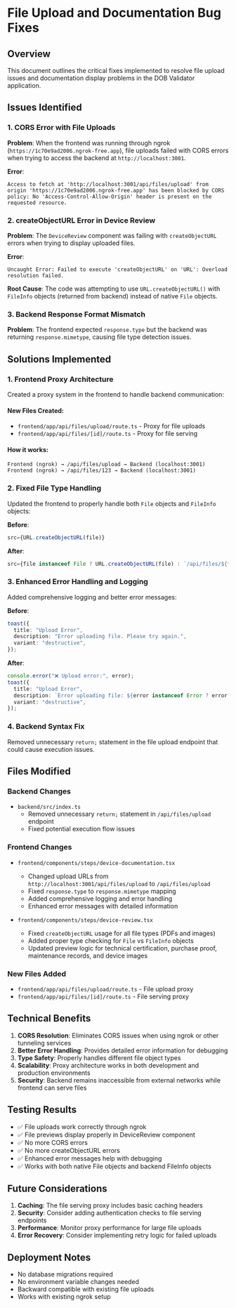 # File Upload and Documentation Bug Fixes

## Overview

This document outlines the critical fixes implemented to resolve file upload issues and documentation display problems in the DOB Validator application.

## Issues Identified

### 1. CORS Error with File Uploads

**Problem**: When the frontend was running through ngrok (`https://1c70e9ad2006.ngrok-free.app`), file uploads failed with CORS errors when trying to access the backend at `http://localhost:3001`.

**Error**:

```
Access to fetch at 'http://localhost:3001/api/files/upload' from origin 'https://1c70e9ad2006.ngrok-free.app' has been blocked by CORS policy: No 'Access-Control-Allow-Origin' header is present on the requested resource.
```

### 2. createObjectURL Error in Device Review

**Problem**: The `DeviceReview` component was failing with `createObjectURL` errors when trying to display uploaded files.

**Error**:

```
Uncaught Error: Failed to execute 'createObjectURL' on 'URL': Overload resolution failed.
```

**Root Cause**: The code was attempting to use `URL.createObjectURL()` with `FileInfo` objects (returned from backend) instead of native `File` objects.

### 3. Backend Response Format Mismatch

**Problem**: The frontend expected `response.type` but the backend was returning `response.mimetype`, causing file type detection issues.

## Solutions Implemented

### 1. Frontend Proxy Architecture

Created a proxy system in the frontend to handle backend communication:

#### New Files Created:

- `frontend/app/api/files/upload/route.ts` - Proxy for file uploads
- `frontend/app/api/files/[id]/route.ts` - Proxy for file serving

#### How it works:

```
Frontend (ngrok) → /api/files/upload → Backend (localhost:3001)
Frontend (ngrok) → /api/files/123 → Backend (localhost:3001)
```

### 2. Fixed File Type Handling

Updated the frontend to properly handle both `File` objects and `FileInfo` objects:

**Before**:

```typescript
src={URL.createObjectURL(file)}
```

**After**:

```typescript
src={file instanceof File ? URL.createObjectURL(file) : `/api/files/${file.id}`}
```

### 3. Enhanced Error Handling and Logging

Added comprehensive logging and better error messages:

**Before**:

```typescript
toast({
  title: "Upload Error",
  description: "Error uploading file. Please try again.",
  variant: "destructive",
});
```

**After**:

```typescript
console.error("❌ Upload error:", error);
toast({
  title: "Upload Error",
  description: `Error uploading file: ${error instanceof Error ? error.message : "Unknown error"}`,
  variant: "destructive",
});
```

### 4. Backend Syntax Fix

Removed unnecessary `return;` statement in the file upload endpoint that could cause execution issues.

## Files Modified

### Backend Changes

- `backend/src/index.ts`
  - Removed unnecessary `return;` statement in `/api/files/upload` endpoint
  - Fixed potential execution flow issues

### Frontend Changes

- `frontend/components/steps/device-documentation.tsx`
  - Changed upload URLs from `http://localhost:3001/api/files/upload` to `/api/files/upload`
  - Fixed `response.type` to `response.mimetype` mapping
  - Added comprehensive logging and error handling
  - Enhanced error messages with detailed information

- `frontend/components/steps/device-review.tsx`
  - Fixed `createObjectURL` usage for all file types (PDFs and images)
  - Added proper type checking for `File` vs `FileInfo` objects
  - Updated preview logic for technical certification, purchase proof, maintenance records, and device images

### New Files Added

- `frontend/app/api/files/upload/route.ts` - File upload proxy
- `frontend/app/api/files/[id]/route.ts` - File serving proxy

## Technical Benefits

1. **CORS Resolution**: Eliminates CORS issues when using ngrok or other tunneling services
2. **Better Error Handling**: Provides detailed error information for debugging
3. **Type Safety**: Properly handles different file object types
4. **Scalability**: Proxy architecture works in both development and production environments
5. **Security**: Backend remains inaccessible from external networks while frontend can serve files

## Testing Results

- ✅ File uploads work correctly through ngrok
- ✅ File previews display properly in DeviceReview component
- ✅ No more CORS errors
- ✅ No more createObjectURL errors
- ✅ Enhanced error messages help with debugging
- ✅ Works with both native File objects and backend FileInfo objects

## Future Considerations

1. **Caching**: The file serving proxy includes basic caching headers
2. **Security**: Consider adding authentication checks to file serving endpoints
3. **Performance**: Monitor proxy performance for large file uploads
4. **Error Recovery**: Consider implementing retry logic for failed uploads

## Deployment Notes

- No database migrations required
- No environment variable changes needed
- Backward compatible with existing file uploads
- Works with existing ngrok setup
